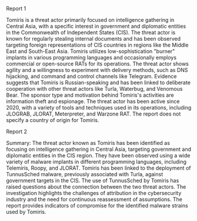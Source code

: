 
Report 1

Tomiris is a threat actor primarily focused on intelligence gathering in Central Asia, with a specific interest in government and diplomatic entities in the Commonwealth of Independent States (CIS). The threat actor is known for regularly stealing internal documents and has been observed targeting foreign representations of CIS countries in regions like the Middle East and South-East Asia. Tomiris utilizes low-sophistication "burner" implants in various programming languages and occasionally employs commercial or open-source RATs for its operations. The threat actor shows agility and a willingness to experiment with delivery methods, such as DNS hijacking, and command and control channels like Telegram. Evidence suggests that Tomiris is Russian-speaking and has been linked to deliberate cooperation with other threat actors like Turla, Waterbug, and Venomous Bear. The sponsor type and motivation behind Tomiris's activities are information theft and espionage. The threat actor has been active since 2020, with a variety of tools and techniques used in its operations, including JLOGRAB, JLORAT, Meterpreter, and Warzone RAT. The report does not specify a country of origin for Tomiris.





Report 2

Summary:
The threat actor known as Tomiris has been identified as focusing on intelligence gathering in Central Asia, targeting government and diplomatic entities in the CIS region. They have been observed using a wide variety of malware implants in different programming languages, including Telemiris, Roopy, and JLORAT. Tomiris has been linked to the deployment of TunnusSched malware, previously associated with Turla, against government targets in the CIS. The use of TunnusSched by Tomiris has raised questions about the connection between the two threat actors. The investigation highlights the challenges of attribution in the cybersecurity industry and the need for continuous reassessment of assumptions. The report provides indicators of compromise for the identified malware strains used by Tomiris.


